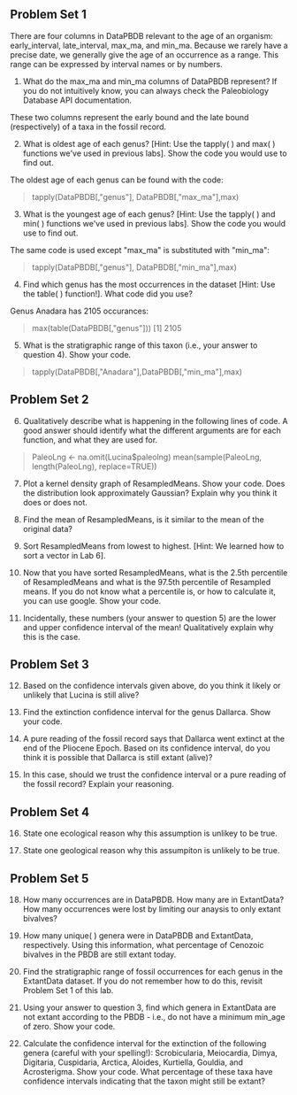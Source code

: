 ## Problem Set 1

There are four columns in DataPBDB relevant to the age of an organism: early_interval, late_interval, max_ma, and min_ma. Because we rarely have a precise date, we generally give the age of an occurrence as a range. This range can be expressed by interval names or by numbers.

1. What do the max_ma and min_ma columns of DataPBDB represent? If you do not intuitively know, you can always check the Paleobiology Database API documentation.

These two columns represent the early bound and the late bound (respectively) of a taxa in the fossil record.

2. What is oldest age of each genus? [Hint: Use the tapply( ) and max( ) functions we've used in previous labs]. Show the code you would use to find out.

The oldest age of each genus can be found with the code:
>tapply(DataPBDB[,"genus"], DataPBDB[,"max_ma"],max)

3. What is the youngest age of each genus? [Hint: Use the tapply( ) and min( ) functions we've used in previous labs]. Show the code you would use to find out.

The same code is used except "max_ma" is substituted with "min_ma":
> tapply(DataPBDB[,"genus"], DataPBDB[,"min_ma"],max)

4. Find which genus has the most occurrences in the dataset [Hint: Use the table( ) function!]. What code did you use?

Genus Anadara has 2105 occurances:
>max(table(DataPBDB[,"genus"]))
[1] 2105

5. What is the stratigraphic range of this taxon (i.e., your answer to question 4). Show your code.

> tapply(DataPBDB[,"Anadara"],DataPBDB[,"min_ma"],max)

## Problem Set 2

6. Qualitatively describe what is happening in the following lines of code. A good answer should identify what the different arguments are for each function, and what they are used for.
> PaleoLng <- na.omit(Lucina$paleolng)
> mean(sample(PaleoLng, length(PaleoLng), replace=TRUE))

7. Plot a kernel density graph of ResampledMeans. Show your code. Does the distribution look approximately Gaussian? Explain why you think it does or does not.

8. Find the mean of ResampledMeans, is it similar to the mean of the original data?

9. Sort ResampledMeans from lowest to highest. [Hint: We learned how to sort a vector in Lab 6].

10. Now that you have sorted ResampledMeans, what is the 2.5th percentile of ResampledMeans and what is the 97.5th percentile of Resampled means. If you do not know what a percentile is, or how to calculate it, you can use google. Show your code.

11. Incidentally, these numbers (your answer to question 5) are the lower and upper confidence interval of the mean! Qualitatively explain why this is the case.

## Problem Set 3

12. Based on the confidence intervals given above, do you think it likely or unlikely that Lucina is still alive?

13. Find the extinction confidence interval for the genus Dallarca. Show your code.

14. A pure reading of the fossil record says that Dallarca went extinct at the end of the Pliocene Epoch. Based on its confidence interval, do you think it is possible that Dallarca is still extant (alive)?

15. In this case, should we trust the confidence interval or a pure reading of the fossil record? Explain your reasoning.

## Problem Set 4

16. State one ecological reason why this assumption is unlikey to be true.

17. State one geological reason why this assumpiton is unlikely to be true.

## Problem Set 5

18. How many occurrences are in DataPBDB. How many are in ExtantData? How many occurrences were lost by limiting our anaysis to only extant bivalves?

19. How many unique( ) genera were in DataPBDB and ExtantData, respectively. Using this information, what percentage of Cenozoic bivalves in the PBDB are still extant today.

20. Find the stratigraphic range of fossil occurrences for each genus in the ExtantData dataset. If you do not remember how to do this, revisit Problem Set 1 of this lab.

21. Using your answer to question 3, find which genera in ExtantData are not extant according to the PBDB - i.e., do not have a minimum min_age of zero. Show your code.

22. Calculate the confidence interval for the extinction of the following genera (careful with your spelling!): Scrobicularia, Meiocardia, Dimya, Digitaria, Cuspidaria, Arctica, Aloides, Kurtiella, Gouldia, and Acrosterigma. Show your code. What percentage of these taxa have confidence intervals indicating that the taxon might still be extant?
